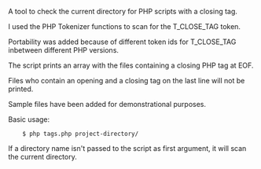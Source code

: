 A tool to check the current directory for PHP scripts with a closing tag. 

I used the PHP Tokenizer functions to scan for the T_CLOSE_TAG token.

Portability was added because of different token ids for T_CLOSE_TAG inbetween different PHP versions.

The script prints an array with the files containing a closing PHP tag at EOF.

Files who contain an opening and a closing tag on the last line will not be printed.

Sample files have been added for demonstrational purposes.

Basic usage:

		$ php tags.php project-directory/

If a directory name isn't passed to the script as first argument, it will scan the current directory.
